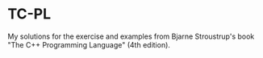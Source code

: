 # TC-PL
My solutions for the exercise and examples from Bjarne Stroustrup's book "The C++ Programming Language" (4th edition).
